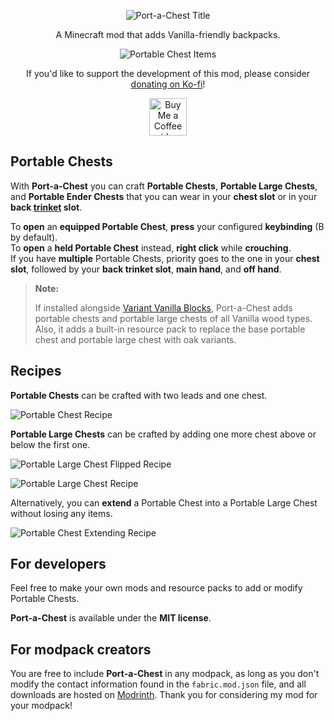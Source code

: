 <p align="center">
  <img src="https://github.com/user-attachments/assets/68e165eb-20bf-41b8-81b6-18472bb6fcd6" alt="Port-a-Chest Title" />
</p>

<p align="center">A Minecraft mod that adds Vanilla-friendly backpacks.</p>

<p align="center">
  <img src="https://github.com/user-attachments/assets/e1c18588-5951-4e7f-bed1-a6cfe35cb62a" alt="Portable Chest Items" />
</p>

<p align="center">If you'd like to support the development of this mod, please consider <a href="https://ko-fi.com/zlt09">donating on Ko-fi</a>!</p>

<div align="center"><a href="https://ko-fi.com/J3J810251V" target="_blank"><img height="60" src="https://storage.ko-fi.com/cdn/kofi2.png?v=6" alt="Buy Me a Coffee at ko-fi.com" /></a></div>

## Portable Chests

With **Port-a-Chest** you can craft **Portable Chests**, **Portable Large Chests**, and **Portable Ender Chests** that you can wear in your **chest slot** or in your **back [trinket](https://modrinth.com/mod/trinkets) slot**.

To **open** an **equipped Portable Chest**, **press** your configured **keybinding** (B by default).  
To **open** a **held Portable Chest** instead, **right click** while **crouching**.  
If you have **multiple** Portable Chests, priority goes to the one in your **chest slot**, followed by your **back trinket slot**, **main hand**, and **off hand**.

> **Note:**
> 
> If installed alongside [Variant Vanilla Blocks](https://modrinth.com/mod/variant-vanilla-blocks), Port-a-Chest adds portable chests and portable large chests of all Vanilla wood types.  
> Also, it adds a built-in resource pack to replace the base portable chest and portable large chest with oak variants.

## Recipes

**Portable Chests** can be crafted with two leads and one chest.

![Portable Chest Recipe](https://github.com/user-attachments/assets/f94cb073-3303-4797-8917-e4cbfe649a78)

**Portable Large Chests** can be crafted by adding one more chest above or below the first one.

![Portable Large Chest Flipped Recipe](https://github.com/user-attachments/assets/1e0f1e1f-bb8a-4e03-98e1-4469d0e45ce9)

![Portable Large Chest Recipe](https://github.com/user-attachments/assets/7e1aa5e7-af59-41d6-80de-824a2203bdad)

Alternatively, you can **extend** a Portable Chest into a Portable Large Chest without losing any items.

![Portable Chest Extending Recipe](https://github.com/user-attachments/assets/bbfa4ede-3cb9-4531-81d8-72993cb2bcd3)

## For developers

Feel free to make your own mods and resource packs to add or modify Portable Chests.

**Port-a-Chest** is available under the **MIT license**.

## For modpack creators

You are free to include **Port-a-Chest** in any modpack, as long as you don't modify the contact information found in the `fabric.mod.json` file, and all downloads are hosted on [Modrinth](https://modrinth.com). Thank you for considering my mod for your modpack!
